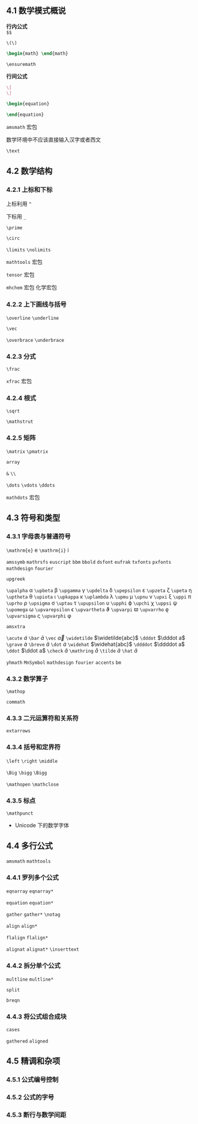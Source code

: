 ## 4.1 数学模式概说
**行内公式**  
`$$ `

`\(\) `

```LaTeX
\begin{math} \end{math}
```

`\ensuremath`

**行间公式** 
```LaTeX
\[
\]
```

```LaTeX
\begin{equation}

\end{equation}
```

`amsmath` 宏包

数学环境中不应该直接输入汉字或者西文

`\text`

## 4.2 数学结构
### 4.2.1 上标和下标
上标利用 `^`

下标用 `_`

`\prime` 

`\circ`

`\limits`  `\nolimits`

`mathtools` 宏包

`tensor` 宏包

`mhchem` 宏包 化学宏包

### 4.2.2 上下画线与括号
`\overline` `\underline`

`\vec`

`\overbrace`  `\underbrace`

### 4.2.3 分式
`\frac`

`xfrac` 宏包

### 4.2.4 根式
`\sqrt`

`\mathstrut`

### 4.2.5 矩阵
`\matrix` `\pmatrix`

`array`

`&`  `\\`

`\dots`  `\vdots`  `\ddots`

`mathdots` 宏包

## 4.3 符号和类型
### 4.3.1 字母表与普通符号
`\mathrm{e}` $\mathrm{e}$  `\mathrm{i}` $\mathrm{i}$

`amssymb` `mathrsfs` `euscript` `bbm` `bbold` `dsfont` `eufrak` `txfonts` `pxfonts` `mathdesign` `fourier`

`upgreek`

`\upalpha` $\upalpha$
`\upbeta` $\upbeta$
`\upgamma` $\upgamma$
`\updelta` $\updelta$
`\upepsilon` $\upepsilon$
`\upzeta` $\upzeta$
`\upeta` $\upeta$
`\uptheta` $\uptheta$
`\upiota` $\upiota$
`\upkappa` $\upkappa$
`\uplambda` $\uplambda$
`\upmu` $\upmu$
`\upnu` $\upnu$
`\upxi` $\upxi$
`\uppi` $\uppi$
`\uprho` $\uprho$
`\upsigma` $\upsigma$
`\uptau` $\uptau$
`\upupsilon` $\upupsilon$
`\upphi` $\upphi$
`\upchi` $\upchi$
`\uppsi` $\uppsi$
`\upomega` $\upomega$
`\upvarepsilon` $\upvarepsilon$
`\upvartheta` $\upvartheta$
`\upvarpi` $\upvarpi$
`\upvarrho` $\upvarrho$
`\upvarsigma` $\upvarsigma$
`\upvarphi` $\upvarphi$

`amsxtra`

`\acute` $\acute a$
`\bar` $\bar a$
`\vec` $\vec a$
`\widetilde` $\widetilde{abc}$
`\dddot` $\dddot a$
`\grave` $\grave a$
`\breve` $\breve a$
`\dot` $\dot a$
`\widehat` $\widehat{abc}$
`\ddddot` $\ddddot a$
`\ddot` $\ddot a$
`\check` $\check a$
`\mathring` $\mathring a$
`\tilde` $\tilde a$
`\hat` $\hat a$

`yhmath` `MnSymbol` `mathdesign` `fourier` `accents` `bm`

### 4.3.2 数学算子
`\mathop`

`commath`

### 4.3.3 二元运算符和关系符
`extarrows`

### 4.3.4 括号和定界符
`\left`  `\right` `\middle`

`\Big` `\bigg` `\Bigg`

`\mathopen` `\mathclose`

### 4.3.5 标点
`\mathpunct`

- Unicode 下的数学字体

## 4.4 多行公式
`amsmath` `mathtools`
### 4.4.1 罗列多个公式
`eqnarray` `eqnarray*`

`equation` `equation*`

`gather` `gather*` `\notag`

`align` `align*`

`flalign` `flalign*`

`alignat` `alignat*` `\inserttext`

### 4.4.2 拆分单个公式
`multline` `multline*`

`split`

`breqn`

### 4.4.3 将公式组合成块
`cases`

`gathered` `aligned`

## 4.5 精调和杂项
### 4.5.1 公式编号控制


### 4.5.2 公式的字号


### 4.5.3 断行与数学间距